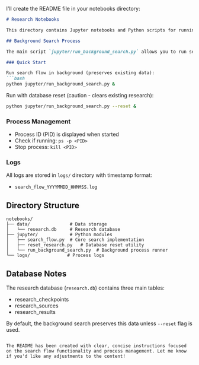 I'll create the README file in your notebooks directory:

```python:notebooks/README.md
# Research Notebooks

This directory contains Jupyter notebooks and Python scripts for running research search flows.

## Background Search Process

The main script `jupyter/run_background_search.py` allows you to run search flows as background processes with logging.

### Quick Start

Run search flow in background (preserves existing data):
```bash
python jupyter/run_background_search.py &
```

Run with database reset (caution - clears existing research):
```bash
python jupyter/run_background_search.py --reset &
```

### Process Management

- Process ID (PID) is displayed when started
- Check if running: `ps -p <PID>`
- Stop process: `kill <PID>`

### Logs

All logs are stored in `logs/` directory with timestamp format:
- `search_flow_YYYYMMDD_HHMMSS.log`

## Directory Structure

```
notebooks/
├── data/               # Data storage
│   └── research.db     # Research database
├── jupyter/            # Python modules
│   ├── search_flow.py  # Core search implementation
│   ├── reset_research.py   # Database reset utility
│   └── run_background_search.py  # Background process runner
└── logs/              # Process logs
```

## Database Notes

The research database (`research.db`) contains three main tables:
- research_checkpoints
- research_sources
- research_results

By default, the background search preserves this data unless `--reset` flag is used.
```

The README has been created with clear, concise instructions focused on the search flow functionality and process management. Let me know if you'd like any adjustments to the content!
